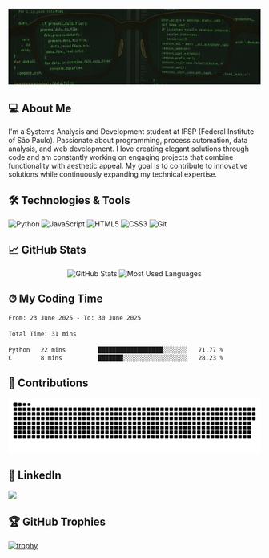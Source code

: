 </p>
    <img src="readme-assets/welcomegif.gif" />
</p>

## 💻 About Me
I'm a Systems Analysis and Development student at IFSP (Federal Institute of São Paulo). Passionate about programming, process automation, data analysis, and web development. I love creating elegant solutions through code and am constantly working on engaging projects that combine functionality with aesthetic appeal. My goal is to contribute to innovative solutions while continuously expanding my technical expertise.

## 🛠 Technologies & Tools
![Python](https://img.shields.io/badge/-Python-3776AB?style=flat-square&logo=Python&logoColor=white)
![JavaScript](https://img.shields.io/badge/-JavaScript-F7DF1E?style=flat-square&logo=javascript&logoColor=black)
![HTML5](https://img.shields.io/badge/-HTML5-E34F26?style=flat-square&logo=html5&logoColor=white)
![CSS3](https://img.shields.io/badge/-CSS3-1572B6?style=flat-square&logo=css3)
![Git](https://img.shields.io/badge/-Git-F05032?style=flat-square&logo=git&logoColor=white)

## 📈 GitHub Stats

<div align="center">
  <img src="https://github-readme-stats.vercel.app/api?username=wtomendes&show_icons=true&bg_color=000000&title_color=499b40&text_color=ffffff&icon_color=499b40&border_color=499b40" alt="GitHub Stats" height="180"/>
  <img src="https://github-readme-stats.vercel.app/api/top-langs/?username=wtomendes&layout=compact&bg_color=000000&title_color=499b40&text_color=ffffff&border_color=499b40" alt="Most Used Languages" height="180"/>
</div>

## ⏱ My Coding Time
<!--START_SECTION:waka-->

```text
From: 23 June 2025 - To: 30 June 2025

Total Time: 31 mins

Python   22 mins         ██████████████████░░░░░░░   71.77 %
C        8 mins          ███████░░░░░░░░░░░░░░░░░░   28.23 %
```

<!--END_SECTION:waka-->


## 🐍 Contributions
<p align="center">
  <img src="https://github.com/wtomendes/wtomendes/blob/main/output/github-contribution-grid-snake.svg" alt="Snake animation" />
</p>


## 💼 LinkedIn
<a href="https://www.linkedin.com/in/wmendesc/" target="_blank">
  <img src="https://img.shields.io/badge/LinkedIn-499b40?style=for-the-badge&logo=linkedin&logoColor=white"/>
</a>

## 🏆 GitHub Trophies
[![trophy](https://github-profile-trophy.vercel.app/?username=wtomendes&theme=onedark)](https://github.com/ryo-ma/github-profile-trophy)
